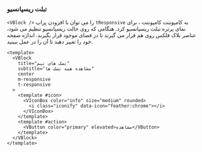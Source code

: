 ### تبلت ریسپانسیو

`<VBlock />` را می توان با افزودن پراپ `tResponsive` به کامپوننت کامپوننت ، برای نمای پرتره تبلت ریسپانسیو کرد. هنگامی که روی حالت ریسپانسیو تنظیم می شود، عناصر بلاک فلکس روی هم قرار می گیرند تا در فضای موجود قرار بگیرند. اندازه صفحه خود را تغییر دهید تا آن را در عمل ببینید.

<!--code-->

```vue
<template>
  <VBlock
    title="تسک های تیم"
    subtitle="مشاهده همه تسک ها"
    center
    m-responsive
    t-responsive
  >
    <template #icon>
      <VIconBox color="info" size="medium" rounded>
        <i class="iconify" data-icon="feather:chrome"></i>
      </VIconBox>
    </template>
    <template #action>
      <VButton color="primary" elevated>مشاهده</VButton>
    </template>
  </VBlock>
</template>
```

<!--/code-->

<!--example-->

<div class="field">
  <div class="control">
    <div class="l-card">
      <VBlock 
        title="تسک های تیم" 
        subtitle="مشاهده همه تسک ها" 
        center 
        m-responsive
        t-responsive
      >
        <template #icon>
          <VIconBox color="info" size="medium" rounded>
            <i class="iconify" data-icon="feather:chrome"></i>
          </VIconBox>
        </template>
        <template #action>
          <VButton color="primary" elevated>مشاهده</VButton>
        </template>
      </VBlock>
    </div>
  </div>
</div>

<!--/example-->
